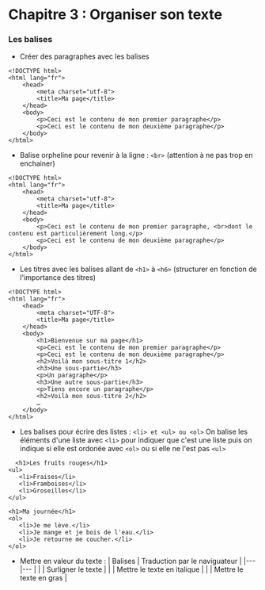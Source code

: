 # Chapitre 3 : Organiser son texte 

### Les balises

* Créer des paragraphes avec les balises <p> </p>
```
<!DOCTYPE html>
<html lang="fr">
    <head>
        <meta charset="utf-8">
        <title>Ma page</title>
    </head>
    <body>
        <p>Ceci est le contenu de mon premier paragraphe</p>
        <p>Ceci est le contenu de mon deuxième paragraphe</p>
    </body>
</html>
```
* Balise orpheline pour revenir à la ligne : ```<br>``` (attention à ne pas trop en enchainer)
```
<!DOCTYPE html>
<html lang="fr">
    <head>
        <meta charset="utf-8">
        <title>Ma page</title>
    </head>
    <body>
        <p>Ceci est le contenu de mon premier paragraphe, <br>dont le contenu est particulièrement long.</p>
        <p>Ceci est le contenu de mon deuxième paragraphe</p>
    </body>
</html>
```
* Les titres avec les balises allant de ```<h1>``` à ```<h6>``` (structurer en fonction de l'importance des titres)
```
<!DOCTYPE html>
<html lang="fr">
    <head>
        <meta charset="UTF-8">
        <title>Ma page</title>
    </head>
    <body>
        <h1>Bienvenue sur ma page</h1>
        <p>Ceci est le contenu de mon premier paragraphe</p>
        <p>Ceci est le contenu de mon deuxième paragraphe</p>
        <h2>Voilà mon sous-titre 1</h2>
        <h3>Une sous-partie</h3>
        <p>Un paragraphe</p>
        <h3>Une autre sous-partie</h3>
        <p>Tiens encore un paragraphe</p>
        <h2>Voilà mon sous-titre 2</h2>
        …
    </body>
</html>
```
* Les balises pour écrire des listes : ```<li> et <ul> ou <ol>```
  On balise les éléments d'une liste avec ```<li>``` pour indiquer que c'est une liste puis on indique si elle est ordonée avec ```<ol>``` ou si elle ne l'est pas ```<ul>```
```
  <h1>Les fruits rouges</h1>
<ul>
   <li>Fraises</li>
   <li>Framboises</li>
   <li>Groseilles</li>
</ul>

<h1>Ma journée</h1>
<ol>
   <li>Je me lève.</li>
   <li>Je mange et je bois de l'eau.</li>
   <li>Je retourne me coucher.</li>
</ol>
```
* Mettre en valeur du texte :
| Balises | Traduction par le naviguateur |
|--- |--- |
| <mark></mark> | Surligner le texte |
| <em></em> | Mettre le texte en italique |
| <strong></strong> | Mettre le texte en gras |